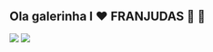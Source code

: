 ## Ola galerinha  I ♥️ FRANJUDAS 🦇 🖤



![](ht.tps://media1.tenor.com/m/yd1_f8m39u4AAAAC/clash-royale.gif)
![](h.ttps://media1.tenor.com/m/H2usiSMtEK0AAAAC/meme-pikachu-sad.gif)
